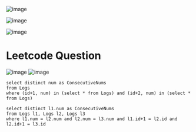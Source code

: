 ![image](https://user-images.githubusercontent.com/60442877/206073694-61f8ae1e-6b8c-4536-8693-f6a614bd9a5b.png)

![image](https://user-images.githubusercontent.com/60442877/206073780-dbf56e31-da13-40e1-8065-5f2a2a2b322b.png)

![image](https://user-images.githubusercontent.com/60442877/206074067-a3119724-d09d-4f02-a1a1-c68b145148e3.png)

# Leetcode Question

![image](https://user-images.githubusercontent.com/60442877/213220493-c05564d2-ec00-482e-8f9e-43164d763e27.png)
![image](https://user-images.githubusercontent.com/60442877/213220556-247d5d64-93fd-4a18-8fa6-4439ad9c356e.png)

    select distinct num as ConsecutiveNums
    from Logs
    where (id+1, num) in (select * from Logs) and (id+2, num) in (select * from Logs)

    select distinct l1.num as ConsecutiveNums
    from Logs l1, Logs l2, Logs l3
    where l1.num = l2.num and l2.num = l3.num and l1.id+1 = l2.id and l2.id+1 = l3.id
